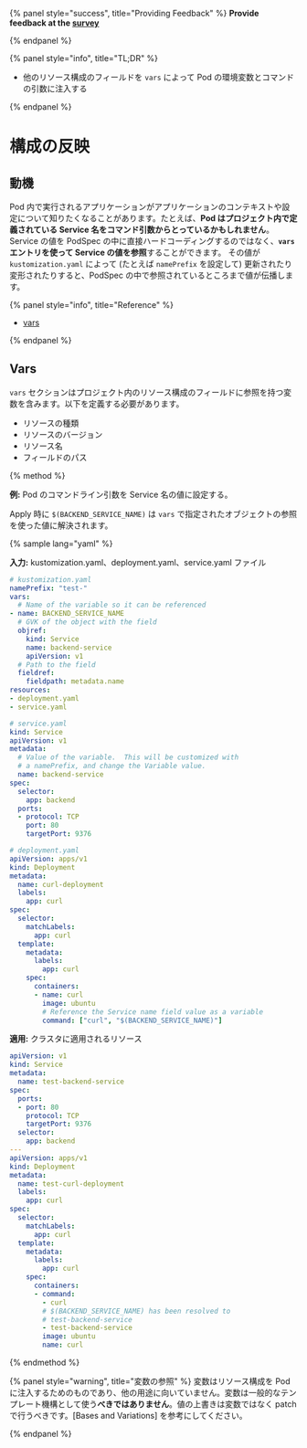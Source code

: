 {% panel style="success", title="Providing Feedback" %}
**Provide feedback at the [survey](https://www.surveymonkey.com/r/C855WZW)**

{% endpanel %}

{% panel style="info", title="TL;DR" %}

- 他のリソース構成のフィールドを `vars` によって Pod の環境変数とコマンドの引数に注入する

{% endpanel %}

# 構成の反映

## 動機

Pod 内で実行されるアプリケーションがアプリケーションのコンテキストや設定について知りたくなることがあります。たとえば、**Pod はプロジェクト内で定義されている Service 名をコマンド引数からとっているかもしれません**。
Service の値を PodSpec の中に直接ハードコーディングするのではなく、**`vars` エントリを使って Service の値を参照**することができます。
その値が `kustomization.yaml` によって (たとえば `namePrefix` を設定して) 更新されたり変形されたりすると、PodSpec の中で参照されているところまで値が伝播します。

{% panel style="info", title="Reference" %}

- [vars](../reference/kustomize.md#var)

 {% endpanel %} 

## Vars

`vars` セクションはプロジェクト内のリソース構成のフィールドに参照を持つ変数を含みます。以下を定義する必要があります。

- リソースの種類
- リソースのバージョン
- リソース名
- フィールドのパス

{% method %}

**例:** Pod のコマンドライン引数を Service 名の値に設定する。

Apply 時に `$(BACKEND_SERVICE_NAME)` は `vars` で指定されたオブジェクトの参照を使った値に解決されます。

{% sample lang="yaml" %}

**入力:** kustomization.yaml、deployment.yaml、service.yaml ファイル

```yaml
# kustomization.yaml
namePrefix: "test-"
vars:
  # Name of the variable so it can be referenced
- name: BACKEND_SERVICE_NAME
  # GVK of the object with the field
  objref:
    kind: Service
    name: backend-service
    apiVersion: v1
  # Path to the field
  fieldref:
    fieldpath: metadata.name
resources:
- deployment.yaml
- service.yaml
```

```yaml
# service.yaml
kind: Service
apiVersion: v1
metadata:
  # Value of the variable.  This will be customized with
  # a namePrefix, and change the Variable value.
  name: backend-service
spec:
  selector:
    app: backend
  ports:
  - protocol: TCP
    port: 80
    targetPort: 9376
```

```yaml
# deployment.yaml
apiVersion: apps/v1
kind: Deployment
metadata:
  name: curl-deployment
  labels:
    app: curl
spec:
  selector:
    matchLabels:
      app: curl
  template:
    metadata:
      labels:
        app: curl
    spec:
      containers:
      - name: curl
        image: ubuntu
        # Reference the Service name field value as a variable
        command: ["curl", "$(BACKEND_SERVICE_NAME)"]
```

**適用:** クラスタに適用されるリソース

```yaml
apiVersion: v1
kind: Service
metadata:
  name: test-backend-service
spec:
  ports:
  - port: 80
    protocol: TCP
    targetPort: 9376
  selector:
    app: backend
---
apiVersion: apps/v1
kind: Deployment
metadata:
  name: test-curl-deployment
  labels:
    app: curl
spec:
  selector:
    matchLabels:
      app: curl
  template:
    metadata:
      labels:
        app: curl
    spec:
      containers:
      - command:
        - curl
        # $(BACKEND_SERVICE_NAME) has been resolved to
        # test-backend-service
        - test-backend-service
        image: ubuntu
        name: curl
```

{% endmethod %}

{% panel style="warning", title="変数の参照" %}
変数はリソース構成を Pod に注入するためのものであり、他の用途に向いていません。変数は一般的なテンプレート機構として使う**べきではありません**。値の上書きは変数ではなく patch で行うべきです。[Bases and Variations] を参考にしてください。

{% endpanel %}
